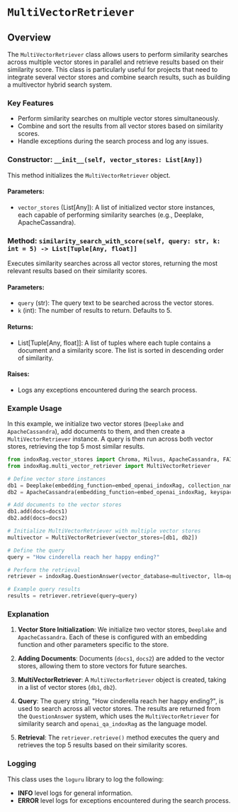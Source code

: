 # `MultiVectorRetriever`

## Overview

The `MultiVectorRetriever` class allows users to perform similarity searches across multiple vector stores in parallel and retrieve results based on their similarity score. This class is particularly useful for projects that need to integrate several vector stores and combine search results, such as building a multivector hybrid search system.

### Key Features

- Perform similarity searches on multiple vector stores simultaneously.
- Combine and sort the results from all vector stores based on similarity scores.
- Handle exceptions during the search process and log any issues.

### Constructor: `__init__(self, vector_stores: List[Any])`

This method initializes the `MultiVectorRetriever` object.

#### Parameters:

- `vector_stores` (List[Any]): A list of initialized vector store instances, each capable of performing similarity searches (e.g., Deeplake, ApacheCassandra).

### Method: `similarity_search_with_score(self, query: str, k: int = 5) -> List[Tuple[Any, float]]`

Executes similarity searches across all vector stores, returning the most relevant results based on their similarity scores.

#### Parameters:

- `query` (str): The query text to be searched across the vector stores.
- `k` (int): The number of results to return. Defaults to 5.

#### Returns:

- List[Tuple[Any, float]]: A list of tuples where each tuple contains a document and a similarity score. The list is sorted in descending order of similarity.

#### Raises:

- Logs any exceptions encountered during the search process.

### Example Usage

In this example, we initialize two vector stores (`Deeplake` and `ApacheCassandra`), add documents to them, and then create a `MultiVectorRetriever` instance. A query is then run across both vector stores, retrieving the top 5 most similar results.

```python
from indoxRag.vector_stores import Chroma, Milvus, ApacheCassandra, FAISS, PGVector, Deeplake
from indoxRag.multi_vector_retriever import MultiVectorRetriever

# Define vector store instances
db1 = Deeplake(embedding_function=embed_openai_indoxRag, collection_name="sample")
db2 = ApacheCassandra(embedding_function=embed_openai_indoxRag, keyspace="sample")

# Add documents to the vector stores
db1.add(docs=docs1)
db2.add(docs=docs2)

# Initialize MultiVectorRetriever with multiple vector stores
multivector = MultiVectorRetriever(vector_stores=[db1, db2])

# Define the query
query = "How cinderella reach her happy ending?"

# Perform the retrieval
retriever = indoxRag.QuestionAnswer(vector_database=multivector, llm=openai_qa_indoxRag, top_k=5)

# Example query results
results = retriever.retrieve(query=query)
```

### Explanation

1. **Vector Store Initialization**: We initialize two vector stores, `Deeplake` and `ApacheCassandra`. Each of these is configured with an embedding function and other parameters specific to the store.
2. **Adding Documents**: Documents (`docs1`, `docs2`) are added to the vector stores, allowing them to store vectors for future searches.

3. **MultiVectorRetriever**: A `MultiVectorRetriever` object is created, taking in a list of vector stores (`db1`, `db2`).

4. **Query**: The query string, "How cinderella reach her happy ending?", is used to search across all vector stores. The results are returned from the `QuestionAnswer` system, which uses the `MultiVectorRetriever` for similarity search and `openai_qa_indoxRag` as the language model.

5. **Retrieval**: The `retriever.retrieve()` method executes the query and retrieves the top 5 results based on their similarity scores.

### Logging

This class uses the `loguru` library to log the following:

- **INFO** level logs for general information.
- **ERROR** level logs for exceptions encountered during the search process.
